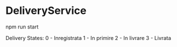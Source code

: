 # DeliveryService

npm run start

Delivery States:
0 - Inregistrata
1 - In primire
2 - In livrare
3 - Livrata
